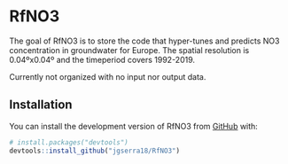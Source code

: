 
# RfNO3

<!-- badges: start -->
<!-- badges: end -->

The goal of RfNO3 is to store the code that hyper-tunes and predicts NO3 concentration in groundwater for Europe. The spatial resolution is 0.04ºx0.04º and the timeperiod covers 1992-2019.

Currently not organized with no input nor output data.


## Installation

You can install the development version of RfNO3 from [GitHub](https://github.com/) with:

``` r
# install.packages("devtools")
devtools::install_github("jgserra18/RfNO3")
```

